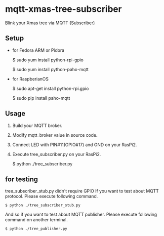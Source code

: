 # mqtt-xmas-tree-subscriber
Blink your Xmas tree via MQTT (Subscriber)

## Setup
- for Fedora ARM or Pidora

    $ sudo yum install python-rpi-gpio

    $ sudo yum install python-paho-mqtt

- for RaspberianOS

    $ sudo apt-get install python-rpi.gpio

    $ sudo pip install paho-mqtt

## Usage
1. Build your MQTT broker.
2. Modify mqtt_broker value in source code.
3. Connect LED with PIN#11(GPIO#17) and GND on your RasPi2.
4. Execute tree_subscriber.py on your RasPi2.

    $ python ./tree_subscriber.py

## for testing
tree_subscriber_stub.py didn't require GPIO
If you want to test about MQTT protocol. Please execute following command.

    $ python ./tree_subscriber_stub.py

And so if you want to test about MQTT publisher. Please execute following command on another terminal.

    $ python ./tree_publisher.py
